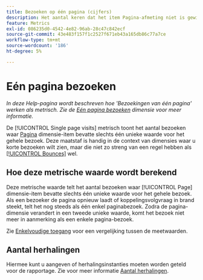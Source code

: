 ```yaml
---
title: Bezoeken op één pagina (cijfers)
description: Het aantal keren dat het item Pagina-afmeting niet is gewijzigd tijdens een bezoek.
feature: Metrics
exl-id: 086235d0-4542-4e82-96ab-28c47c842ecf
source-git-commit: 43e483f157f1c2527f671eb43a165db86c77a7ce
workflow-type: tm+mt
source-wordcount: '186'
ht-degree: 5%

---
```


# Eén pagina bezoeken

*In deze Help-pagina wordt beschreven hoe &#39;Bezoekingen van één pagina&#39; werken als metrisch. Zie de [Eén pagina bezoeken](../dimensions/single-page-visits.md) dimensie voor meer informatie.*

De [!UICONTROL Single page visits] metrisch toont het aantal bezoeken waar [Pagina](../dimensions/page.md) dimensie-item bevatte slechts één unieke waarde voor het gehele bezoek. Deze maatstaf is handig in de context van dimensies waar u korte bezoeken wilt zien, maar die niet zo streng van een regel hebben als [[!UICONTROL Bounces]](bounces.md) wel.

## Hoe deze metrische waarde wordt berekend

Deze metrische waarde telt het aantal bezoeken waar [!UICONTROL Page] dimensie-item bevatte slechts één unieke waarde voor het gehele bezoek. Als een bezoeker de pagina opnieuw laadt of koppelingsvolgvraag in brand steekt, telt het nog steeds als één enkel paginabezoek. Zodra de pagina-dimensie verandert in een tweede unieke waarde, komt het bezoek niet meer in aanmerking als een enkele pagina-bezoek.

Zie [Enkelvoudige toegang](single-access.md) voor een vergelijking tussen de meetwaarden.

## Aantal herhalingen

Hiermee kunt u aangeven of herhalingsinstanties moeten worden geteld voor de rapportage. Zie voor meer informatie [Aantal herhalingen](/help/components/metrics/count-repeat-instances.md).
